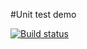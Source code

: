 #Unit test demo

[![Build status](https://ci.appveyor.com/api/projects/status/7fs05ba3udu7u43i?svg=true)](https://ci.appveyor.com/project/AlexRemar/purefunctions-asj-4-1)